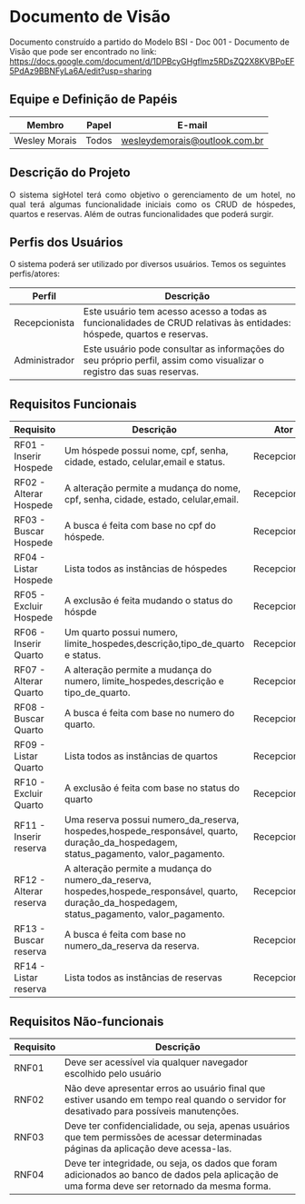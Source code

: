 # Documento de Visão

Documento construído a partido do Modelo BSI - Doc 001 - Documento de Visão que pode ser encontrado no link: https://docs.google.com/document/d/1DPBcyGHgflmz5RDsZQ2X8KVBPoEF5PdAz9BBNFyLa6A/edit?usp=sharing

## Equipe e Definição de Papéis

| Membro          | Papel    | E-mail                         |
| --------------- | -------- | ------------------------------ |
| Wesley Morais   | Todos    | wesleydemorais@outlook.com.br  |


## Descrição do Projeto

<p align="justify">O sistema sigHotel terá como objetivo o gerenciamento de um hotel, no qual terá algumas funcionalidade iniciais como os CRUD de hóspedes, quartos e reservas. Além de outras funcionalidades que poderá surgir.</p>

## Perfis dos Usuários

O sistema poderá ser utilizado por diversos usuários. Temos os seguintes perfis/atores:

Perfil        | Descrição                                                                                                                                             |
------------- | ----------------------------------------------------------------------------------------------------------------------------------------------------- |
Recepcionista | Este usuário tem acesso acesso a todas as funcionalidades de CRUD relativas às entidades: hóspede, quartos e reservas.
Administrador | Este usuário pode consultar as informações do seu próprio perfil, assim como visualizar o registro das suas reservas.


## Requisitos Funcionais

Requisito                         | Descrição   | Ator       |
--------------------------------- | ----------- | ---------- |
RF01 - Inserir Hospede            | Um hóspede possui nome, cpf, senha, cidade, estado, celular,email e status. | Recepcionista
RF02 - Alterar Hospede            | A alteração permite a mudança do nome, cpf, senha, cidade, estado, celular,email. | Recepcionista
RF03 - Buscar Hospede             | A busca é feita com base no cpf do hóspede. | Recepcionista
RF04 - Listar Hospede             | Lista todos as instâncias de hóspedes  | Recepcionista
RF05 - Excluir Hospede            | A exclusão é feita mudando o status do hóspde | Recepcionista
RF06 - Inserir Quarto             | Um quarto possui numero, limite_hospedes,descrição,tipo_de_quarto e status. | Recepcionista
RF07 - Alterar Quarto             | A alteração permite a mudança do numero, limite_hospedes,descrição e tipo_de_quarto. | Recepcionista
RF08 - Buscar Quarto              | A busca é feita com base no numero do quarto. | Recepcionista 
RF09 - Listar Quarto              | Lista todos as instâncias de quartos | Recepcionista
RF10 - Excluir Quarto             | A exclusão é feita com base no status do quarto | Recepcionista
RF11 - Inserir reserva            | Uma reserva possui numero_da_reserva, hospedes,hospede_responsável, quarto, duração_da_hospedagem, status_pagamento, valor_pagamento. | Recepcionista
RF12 - Alterar reserva            | A alteração permite a mudança do numero_da_reserva, hospedes,hospede_responsável, quarto, duração_da_hospedagem, status_pagamento, valor_pagamento. | Recepcionsita
RF13 - Buscar reserva             | A busca é feita com base no numero_da_reserva da reserva. | Recepcionista
RF14 - Listar reserva             | Lista todos as instâncias de reservas | Recepcionista

## Requisitos Não-funcionais

Requisito | Descrição  
--------- | -----------
RNF01 | Deve ser acessível via qualquer navegador escolhido pelo usuário
RNF02 | Não deve apresentar erros ao usuário final que estiver usando em tempo real quando o servidor for desativado para possíveis manutenções.
RNF03 | Deve ter confidencialidade, ou seja, apenas usuários que tem permissões de acessar determinadas páginas da aplicação deve acessa-las.
RNF04 | Deve ter integridade, ou seja, os dados que foram adicionados ao banco de dados pela aplicação de uma forma deve ser retornado da mesma forma.


